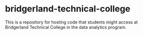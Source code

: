 # bridgerland-technical-college
This is a repository for hosting code that students might access at Bridgerland Technical College in the data analytics program.
